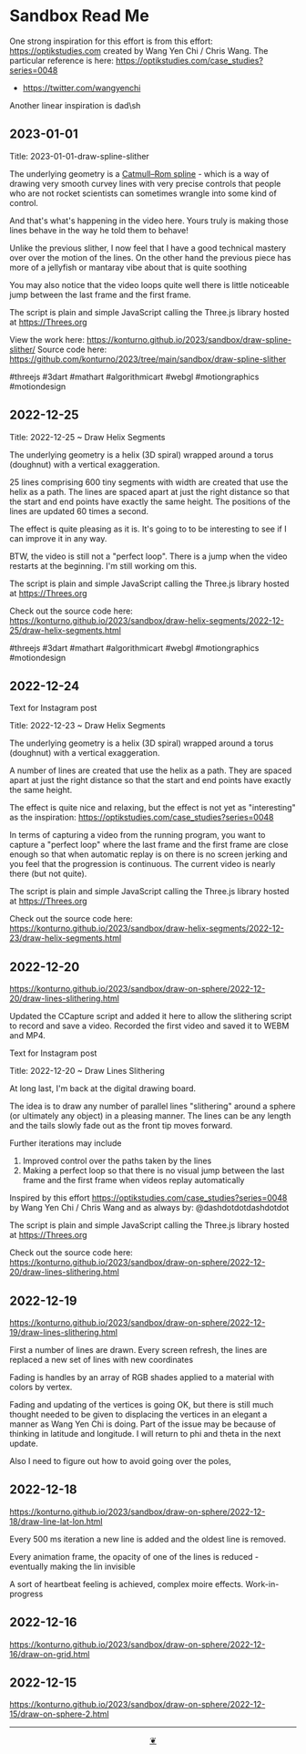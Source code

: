 # Sandbox Read Me

One strong inspiration for this effort is from this effort: https://optikstudies.com created by Wang Yen Chi / Chris Wang. The particular reference is here: https://optikstudies.com/case_studies?series=0048

* https://twitter.com/wangyenchi

Another linear inspiration is dad\sh

## 2023-01-01

Title: 2023-01-01-draw-spline-slither

The underlying geometry is a [Catmull–Rom spline]( https://en.wikipedia.org/wiki/Centripetal_Catmull%E2%80%93Rom_spline ) - which is a way of drawing very smooth curvey lines with very precise controls that people who are not rocket scientists can sometimes wrangle into some kind of control.

And that's what's happening in the video here. Yours truly is making those lines behave in the way he told them to behave!

Unlike the previous slither, I now feel that I have a good technical mastery over over the motion of the lines. On the other hand the previous piece has more of a jellyfish or mantaray vibe about that is quite soothing

You may also notice that the video loops quite well there is little noticeable jump between the last frame and the first frame.

The script is plain and simple JavaScript calling the Three.js library hosted at https://Threes.org

View the work here:
https://konturno.github.io/2023/sandbox/draw-spline-slither/
Source code here:
https://github.com/konturno/2023/tree/main/sandbox/draw-spline-slither

#threejs #3dart #mathart #algorithmicart #webgl #motiongraphics #motiondesign

## 2022-12-25

Title: 2022-12-25 ~ Draw Helix Segments

The underlying geometry is a helix (3D spiral) wrapped around a torus (doughnut) with a vertical exaggeration.

25 lines comprising 600 tiny segments with width are created that use the helix as a path. The lines  are spaced apart at just the right distance so that the start and end points have exactly the same height. The positions of the lines are updated 60 times a second.

The effect is quite pleasing as it is. It's going to to be interesting to see if I can improve it in any way.

BTW, the video is still not a "perfect loop". There is a jump when the video restarts at the beginning. I'm still working om this.

The script is plain and simple JavaScript calling the Three.js library hosted at https://Threes.org

Check out the source code here: https://konturno.github.io/2023/sandbox/draw-helix-segments/2022-12-25/draw-helix-segments.html


#threejs #3dart #mathart #algorithmicart #webgl #motiongraphics #motiondesign

## 2022-12-24

Text for Instagram post

Title: 2022-12-23 ~ Draw Helix Segments

The underlying geometry is a helix (3D spiral) wrapped around a torus (doughnut) with a vertical exaggeration.

A number of lines are created that use the helix as a path. They are spaced apart at just the right distance so that the start and end points have exactly the same height.

The effect is quite nice and relaxing, but the effect is not yet as "interesting" as the inspiration: https://optikstudies.com/case_studies?series=0048

In terms of capturing a video from the running program, you want to capture a "perfect loop" where the last frame and the first frame are close enough so that when automatic replay is on there is no screen jerking and you feel that the progression is continuous. The current video is nearly there (but not quite).

The script is plain and simple JavaScript calling the Three.js library hosted at https://Threes.org

Check out the source code here: https://konturno.github.io/2023/sandbox/draw-helix-segments/2022-12-23/draw-helix-segments.html



## 2022-12-20

https://konturno.github.io/2023/sandbox/draw-on-sphere/2022-12-20/draw-lines-slithering.html

Updated the CCapture script and added it here to allow the slithering script to record and save a video. Recorded the first video and saved it to WEBM and MP4.

Text for Instagram post

Title: 2022-12-20 ~ Draw Lines Slithering

At long last, I'm back at the digital drawing board.

The idea is to draw any number of parallel lines "slithering" around a sphere (or ultimately any object) in a pleasing manner. The lines can be any length and the tails slowly fade out as the front tip moves forward.

Further iterations may include

1. Improved control over the paths taken by the lines
2. Making a perfect loop so that there is no visual jump between the last frame and the first frame when videos replay automatically

Inspired by this effort https://optikstudies.com/case_studies?series=0048 by Wang Yen Chi / Chris Wang and as always by: @dashdotdotdashdotdot

The script is plain and simple JavaScript calling the Three.js library hosted at https://Threes.org

Check out the source code here: https://konturno.github.io/2023/sandbox/draw-on-sphere/2022-12-20/draw-lines-slithering.html


## 2022-12-19

https://konturno.github.io/2023/sandbox/draw-on-sphere/2022-12-19/draw-lines-slithering.html

First a number of lines are drawn. Every screen refresh, the lines are replaced a new set of lines with new coordinates

Fading is handles by an array of RGB shades applied to a material with colors by vertex.

Fading and updating of the vertices is going OK, but there is still much thought needed to be given to displacing the vertices in an elegant a manner as Wang Yen Chi is doing. Part of the issue may be because of thinking in latitude and longitude. I will return to phi and theta in the next update.

Also I need to figure out how to avoid going over the poles,


## 2022-12-18

https://konturno.github.io/2023/sandbox/draw-on-sphere/2022-12-18/draw-line-lat-lon.html

Every 500 ms iteration a new line is added and the oldest line is removed.

Every animation frame, the opacity of one of the lines is reduced - eventually making the lin invisible

A sort of heartbeat feeling is achieved, complex moire effects. Work-in-progress


## 2022-12-16

https://konturno.github.io/2023/sandbox/draw-on-sphere/2022-12-16/draw-on-grid.html


## 2022-12-15

https://konturno.github.io/2023/sandbox/draw-on-sphere/2022-12-15/draw-on-sphere-2.html


***

<center title="Hello! Click me to go up to the top" ><a class=aDingbat href=javascript:window.scrollTo(0,0);> ❦ </a></center>
